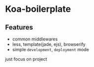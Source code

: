 Koa-boilerplate
===

Features
---

- common middlewares
- less, template(jade, ejs), browserify
- simple `development`, `deployment` mode

just focus on project


